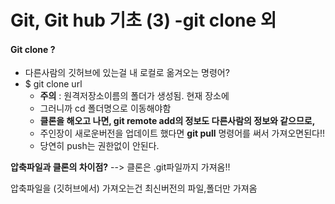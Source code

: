 # Git, Git hub 기초 (3) -git clone 외



#### Git clone ?

- 다른사람의 깃허브에 있는걸 내 로컬로 옮겨오는 명령어?
- $ git clone url
  - **주의** : 원격저장소이름의 폴더가 생성됨. 현재 장소에
  - 그러니까 cd 폴더명으로 이동해야함
  - **클론을 해오고 나면, git remote add의 정보도 다른사람의 정보와 같으므로,**
  - 주인장이 새로운버전을 업데이트 했다면 **git pull** 명령어를 써서 가져오면된다!!
  - 당연히 push는 권한없이 안된다.



**압축파일과 클론의 차이점?** --> 클론은 .git파일까지 가져옴!!

압축파일을 (깃허브에서) 가져오는건 최신버전의 파일,폴더만 가져옴



